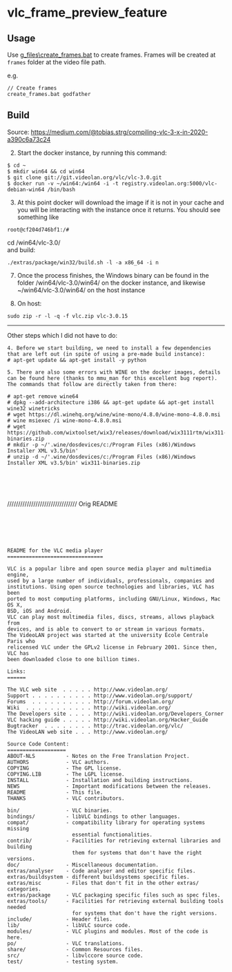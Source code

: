 
# vlc_frame_preview_feature  

## Usage  

Use [g_files\create_frames.bat](g_files) to create frames. 
Frames will be created at `frames` folder at the video file path.

e.g.  
```
// Create frames  
create_frames.bat godfather  
```

## Build 
Source: https://medium.com/@tobias.strg/compiling-vlc-3-x-in-2020-a390c6a73c24     
 
2. Start the docker instance, by running this command:    

```
$ cd ~
$ mkdir win64 && cd win64
$ git clone git://git.videolan.org/vlc/vlc-3.0.git
$ docker run -v ~/win64:/win64 -i -t registry.videolan.org:5000/vlc-debian-win64 /bin/bash
```

3. At this point docker will download the image if it is not in your cache and you will be interacting with the instance once it returns. You should see something like  

```  
root@cf204d746bf1:/#  
```  

cd /win64/vlc-3.0/   
and build:     
```
./extras/package/win32/build.sh -l -a x86_64 -i n
```

7. Once the process finishes, the Windows binary can be found in the folder /win64/vlc-3.0/win64/ on the docker instance, and likewise ~/win64/vlc-3.0/win64/ on the host instance  

8. On host:  
```
sudo zip -r -l -q -f vlc.zip vlc-3.0.15  
```   

-------------------------  

Other steps which I did not have to do:     

```  
4. Before we start building, we need to install a few dependencies that are left out (in spite of using a pre-made build instance):  
# apt-get update && apt-get install -y python  
  
5. There are also some errors with WINE on the docker images, details can be found here (thanks to mmu_man for this excellent bug report). The commands that follow are directly taken from there:  

# apt-get remove wine64
# dpkg --add-architecture i386 && apt-get update && apt-get install wine32 winetricks
# wget https://dl.winehq.org/wine/wine-mono/4.8.0/wine-mono-4.8.0.msi
# wine msiexec /i wine-mono-4.8.0.msi
# wget https://github.com/wixtoolset/wix3/releases/download/wix3111rtm/wix311-binaries.zip
# mkdir -p ~/'.wine/dosdevices/c:/Program Files (x86)/Windows Installer XML v3.5/bin'
# unzip -d ~/'.wine/dosdevices/c:/Program Files (x86)/Windows Installer XML v3.5/bin' wix311-binaries.zip
```
   
<br /><br /><br />  
    
//////////////////////////////// Orig README   
  
<br /><br /><br />
   
```

README for the VLC media player  
===============================  

VLC is a popular libre and open source media player and multimedia engine,  
used by a large number of individuals, professionals, companies and  
institutions. Using open source technologies and libraries, VLC has been  
ported to most computing platforms, including GNU/Linux, Windows, Mac OS X,  
BSD, iOS and Android.  
VLC can play most multimedia files, discs, streams, allows playback from  
devices, and is able to convert to or stream in various formats.  
The VideoLAN project was started at the university École Centrale Paris who  
relicensed VLC under the GPLv2 license in February 2001. Since then, VLC has  
been downloaded close to one billion times.  

Links:
======

The VLC web site  . . . . . http://www.videolan.org/
Support . . . . . . . . . . http://www.videolan.org/support/
Forums  . . . . . . . . . . http://forum.videolan.org/
Wiki  . . . . . . . . . . . http://wiki.videolan.org/
The Developers site . . . . http://wiki.videolan.org/Developers_Corner
VLC hacking guide . . . . . http://wiki.videolan.org/Hacker_Guide
Bugtracker  . . . . . . . . http://trac.videolan.org/vlc/
The VideoLAN web site . . . http://www.videolan.org/

Source Code Content:
===================
ABOUT-NLS          - Notes on the Free Translation Project.
AUTHORS            - VLC authors.
COPYING            - The GPL license.
COPYING.LIB        - The LGPL license.
INSTALL            - Installation and building instructions.
NEWS               - Important modifications between the releases.
README             - This file.
THANKS             - VLC contributors.

bin/               - VLC binaries.
bindings/          - libVLC bindings to other languages.
compat/            - compatibility library for operating systems missing
                     essential functionalities.
contrib/           - Facilities for retrieving external libraries and building
                     them for systems that don't have the right versions.
doc/               - Miscellaneous documentation.
extras/analyser    - Code analyser and editor specific files.
extras/buildsystem - different buildsystems specific files.
extras/misc        - Files that don't fit in the other extras/ categories.
extras/package     - VLC packaging specific files such as spec files.
extras/tools/      - Facilities for retrieving external building tools needed
                     for systems that don't have the right versions.
include/           - Header files.
lib/               - libVLC source code.
modules/           - VLC plugins and modules. Most of the code is here.
po/                - VLC translations.
share/             - Common Resources files.
src/               - libvlccore source code.
test/              - testing system.

```

